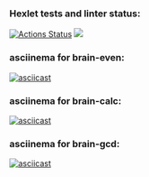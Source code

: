 ### Hexlet tests and linter status:
[![Actions Status](https://github.com/KrKirill87/frontend-project-44/workflows/hexlet-check/badge.svg)](https://github.com/KrKirill87/frontend-project-44/actions)
<a href="https://codeclimate.com/github/KrKirill87/frontend-project-44/maintainability"><img src="https://api.codeclimate.com/v1/badges/7ce899c58dd8a5d01d8d/maintainability" /></a>
### asciinema for brain-even:
[![asciicast](https://asciinema.org/a/ETldjW1Sk6F5OXLymcodnhuel.svg)](https://asciinema.org/a/ETldjW1Sk6F5OXLymcodnhuel)
### asciinema for brain-calc:
[![asciicast](https://asciinema.org/a/kGCNloQ3BnZYQG5i2tpPbtEzX.svg)](https://asciinema.org/a/kGCNloQ3BnZYQG5i2tpPbtEzX)
### asciinema for brain-gcd:
[![asciicast](https://asciinema.org/a/JmWSLGdv6MW8FtLdg1R1M3OFL.svg)](https://asciinema.org/a/JmWSLGdv6MW8FtLdg1R1M3OFL)
